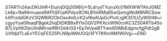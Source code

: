 $START$n24acDKUihR+Eiu/ojDQj2096lU+5LdryaTYunuXc01MXWWTAhJGMZLk4p+Na9AnruaosRAFhSFcpKPdyx8CNLB1mRMq95wQxmgWoM8NRCSowkXPrzddGKzV3QWBiR2OkOax4ntLirK2uf6eAUpGcPIvtLigIK351UZyWShNt+icgyyYya09saqFBgek2hqDtDKB8x8YlsGQV2PKXcxW9i0cnKC3ZS0ARTb45oB7LVptWZleUihdMIrxelfRH2d4rGS+Ep7eVpeBTYwoIlDIMbEdgmcfgjPdt2gBUXfdjdTLaExYECqFES25PLN9piWAUGQ/3FY7Kfiini9M1WiIVg==$END$